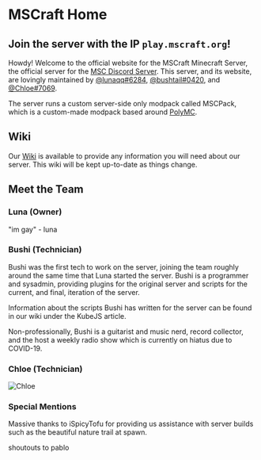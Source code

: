# MSCraft Home

## Join the server with the IP `play.mscraft.org`!

Howdy! Welcome to the official website for the MSCraft Minecraft Server, the official server for the [MSC Discord Server](https://discord.gg/msc). This server, and its website, are lovingly maintained by [@lunaqq#6284](#luna-owner), [@bushtail#0420](#bushi-technician), and [@Chloe#7069](#chloe-technician).

The server runs a custom server-side only modpack called MSCPack, which is a custom-made modpack based around [PolyMC](https://github.com/TheEpicBlock/PolyMc).

## Wiki

Our [Wiki](https://www.mscraft.org/wiki/home) is available to provide any information you will need about our server. This wiki will be kept up-to-date as things change.

## Meet the Team

### Luna (Owner)

"im gay" - luna

### Bushi (Technician)

Bushi was the first tech to work on the server, joining the team roughly around the same time that Luna started the server. Bushi is a programmer and sysadmin, providing plugins for the original server and scripts for the current, and final, iteration of the server.

Information about the scripts Bushi has written for the server can be found in our wiki under the KubeJS article.

Non-professionally, Bushi is a guitarist and music nerd, record collector, and the host a weekly radio show which is currently on hiatus due to COVID-19.

### Chloe (Technician)

![Chloe](https://raw.githubusercontent.com/MSCraftWiki/mscraft.org/main/assets/img/chloe.png)

### Special Mentions

Massive thanks to iSpicyTofu for providing us assistance with server builds such as the beautiful nature trail at spawn.



































shoutouts to pablo
